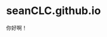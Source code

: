 # seanCLC.github.io
<!DOCTYPE html>
<htlm>
<head>
<title>HELLO!曹利纯</title>
</head>
<body>
<p>你好啊！</p>
</body>
<htlm>
